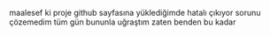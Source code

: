 maalesef ki proje github sayfasına yüklediğimde hatalı çıkıyor sorunu çözemedim tüm gün bununla uğraştım zaten benden bu kadar  
